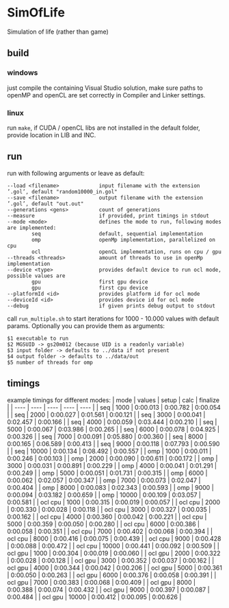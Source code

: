 # SimOfLife
Simulation of life (rather than game)

## build

### windows
just compile the containing Visual Studio solution, make sure paths to openMP and openCL are set correctly in Compiler and Linker settings.

### linux
run ``make``, if CUDA / openCL libs are not installed in the default folder, provide location in LIB and INC.

## run

run with following arguments or leave as default:
```
--load <filename>             input filename with the extension ’.gol’, default "random10000_in.gol"
--save <filename>             output filename with the extension ’.gol’, default "out.out"
--generations <gens>          count of generations
--measure                     if provided, print timings in stdout
--mode <mode>                 defines the mode to run, following modes are implemented:
        seq                   default, sequential implementation
        omp                   openMp implementation, parallelized on cpu
        ocl                   openCL implementation, runs on cpu / gpu
--threads <threads>           amount of threads to use in openMp implementation
--device <type>               provides default device to run ocl mode, possible values are
        gpu                   first gpu device
        gpu                   first cpu device
--platformId <id>             provides platform id for ocl mode
--deviceId <id>               provides device id for ocl mode
--debug                       if given prints debug output to stdout
```

call ``run_multiple.sh`` to start iterations for 1000 - 10.000 values with default params. Optionally you can provide them as arguments:
```
$1 executable to run
$2 MGSUID -> gs20m012 (because UID is a readonly variable)
$3 input folder -> defaults to ../data if not present
$4 output folder -> defaults to ../data/out
$5 number of threads for omp
```

## timings

example timings for different modes:
| mode | values | setup | calc | finalize |
| ---- | ---- | ---- | ---- | ---- |
| seq | 1000 | 0:00.013 | 0:00.782 | 0:00.054 |
| seq | 2000 | 0:00.027 | 0:01.561 | 0:00.121 |
| seq | 3000 | 0:00.041 | 0:02.457 | 0:00.166 |
| seq | 4000 | 0:00.059 | 0:03.444 | 0:00.210 |
| seq | 5000 | 0:00.067 | 0:03.986 | 0:00.265 |
| seq | 6000 | 0:00.078 | 0:04.925 | 0:00.326 |
| seq | 7000 | 0:00.091 | 0:05.880 | 0:00.360 |
| seq | 8000 | 0:00.165 | 0:06.589 | 0:00.413 |
| seq | 9000 | 0:00.118 | 0:07.793 | 0:00.590 |
| seq | 10000 | 0:00.134 | 0:08.492 | 0:00.557 |
| omp | 1000 | 0:00.011 | 0:00.246 | 0:00.103 |
| omp | 2000 | 0:00.090 | 0:00.611 | 0:00.172 |
| omp | 3000 | 0:00.031 | 0:00.891 | 0:00.229 |
| omp | 4000 | 0:00.041 | 0:01.291 | 0:00.249 |
| omp | 5000 | 0:00.051 | 0:01.731 | 0:00.315 |
| omp | 6000 | 0:00.062 | 0:02.057 | 0:00.347 |
| omp | 7000 | 0:00.073 | 0:02.047 | 0:00.404 |
| omp | 8000 | 0:00.083 | 0:02.343 | 0:00.593 |
| omp | 9000 | 0:00.094 | 0:03.182 | 0:00.659 |
| omp | 10000 | 0:00.109 | 0:03.057 | 0:00.581 |
| ocl cpu | 1000 | 0:00.315 | 0:00.019 | 0:00.057 |
| ocl cpu | 2000 | 0:00.330 | 0:00.028 | 0:00.118 |
| ocl cpu | 3000 | 0:00.327 | 0:00.035 | 0:00.162 |
| ocl cpu | 4000 | 0:00.360 | 0:00.042 | 0:00.221 |
| ocl cpu | 5000 | 0:00.359 | 0:00.050 | 0:00.280 |
| ocl cpu | 6000 | 0:00.386 | 0:00.058 | 0:00.351 |
| ocl cpu | 7000 | 0:00.402 | 0:00.068 | 0:00.394 |
| ocl cpu | 8000 | 0:00.416 | 0:00.075 | 0:00.439 |
| ocl cpu | 9000 | 0:00.428 | 0:00.088 | 0:00.472 |
| ocl cpu | 10000 | 0:00.441 | 0:00.092 | 0:00.509 |
| ocl gpu | 1000 | 0:00.304 | 0:00.019 | 0:00.060 |
| ocl gpu | 2000 | 0:00.322 | 0:00.028 | 0:00.128 |
| ocl gpu | 3000 | 0:00.352 | 0:00.037 | 0:00.162 |
| ocl gpu | 4000 | 0:00.344 | 0:00.042 | 0:00.206 |
| ocl gpu | 5000 | 0:00.361 | 0:00.050 | 0:00.263 |
| ocl gpu | 6000 | 0:00.376 | 0:00.058 | 0:00.391 |
| ocl gpu | 7000 | 0:00.383 | 0:00.068 | 0:00.409 |
| ocl gpu | 8000 | 0:00.388 | 0:00.074 | 0:00.432 |
| ocl gpu | 9000 | 0:00.397 | 0:00.087 | 0:00.484 |
| ocl gpu | 10000 | 0:00.412 | 0:00.095 | 0:00.626 |

